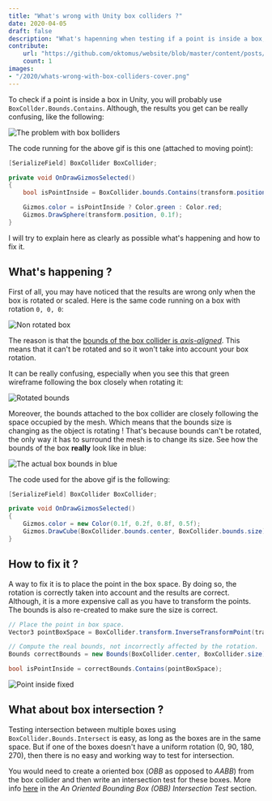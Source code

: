 ```yaml
---
title: "What's wrong with Unity box colliders ?"
date: 2020-04-05
draft: false
description: "What's hapenning when testing if a point is inside a box, and how to do it correctly."
contribute:
    url: "https://github.com/oktomus/website/blob/master/content/posts/2020/unity-box-collider-intersect.md"
    count: 1
images:
- "/2020/whats-wrong-with-box-colliders-cover.png"
---
```


To check if a point is inside a box in Unity, you will probably use `BoxCollder.Bounds.Contains`. Although, the results you get can be really confusing, like the following:

![The problem with box bolliders](/2020/the-problem-with-box-collider.gif)

The code running for the above gif is this one (attached to moving point):

```csharp
[SerializeField] BoxCollider BoxCollider;

private void OnDrawGizmosSelected()
{
    bool isPointInside = BoxCollider.bounds.Contains(transform.position);

    Gizmos.color = isPointInside ? Color.green : Color.red;
    Gizmos.DrawSphere(transform.position, 0.1f);
}
```

I will try to explain here as clearly as possible what's happening and how to fix it.

## What's happening ?

First of all, you may have noticed that the results are wrong only when the box is rotated or scaled. Here is the same code running on a box with rotation `0, 0, 0`:

![Non rotated box](/2020/non-rotated-box.gif)

The reason is that the [bounds of the box collider is *axis-aligned*](https://docs.unity3d.com/ScriptReference/Bounds.html). This means that it can't be rotated and so it won't take into account your box rotation.

It can be really confusing, especially when you see this that green wireframe following the box closely when rotating it:

![Rotated bounds](/2020/rotated-bounds.png)

Moreover, the bounds attached to the box collider are closely following the space occupied by the mesh. Which means that the bounds size is changing as the object is rotating ! That's because bounds can't be rotated, the only way it has to surround the mesh is to change its size. See how the bounds of the box **really** look like in blue:

![The actual box bounds in blue](/2020/debuging-bounds.gif)

The code used for the above gif is the following:

```csharp
[SerializeField] BoxCollider BoxCollider;

private void OnDrawGizmosSelected()
{
    Gizmos.color = new Color(0.1f, 0.2f, 0.8f, 0.5f);
    Gizmos.DrawCube(BoxCollider.bounds.center, BoxCollider.bounds.size);
}
```

## How to fix it ?

A way to fix it is to place the point in the box space. By doing so, the rotation is correctly taken into account and the results are correct. Although, it is a more expensive call as you have to transform the points. The bounds is also re-created to make sure the size is correct.

```csharp
// Place the point in box space.
Vector3 pointBoxSpace = BoxCollider.transform.InverseTransformPoint(transform.position);

// Compute the real bounds, not incorrectly affected by the rotation.
Bounds correctBounds = new Bounds(BoxCollider.center, BoxCollider.size);

bool isPointInside = correctBounds.Contains(pointBoxSpace);
```

![Point inside fixed](/2020/point-inside-fixed.gif)

## What about box intersection ?

Testing intersection between multiple boxes using `BoxCollider.Bounds.Intersect` is easy, as long as the boxes are in the same space. But if one of the boxes doesn't have a uniform rotation (0, 90, 180, 270), then there is no easy and working way to test for intersection.

You would need to create a oriented box (*OBB* as opposed to *AABB*) from the box collider and then write an intersection test for these boxes. More info [here](https://www.gamasutra.com/view/feature/131790/simple_intersection_tests_for_games.php) in the *An Oriented Bounding Box (OBB) Intersection Test* section.
